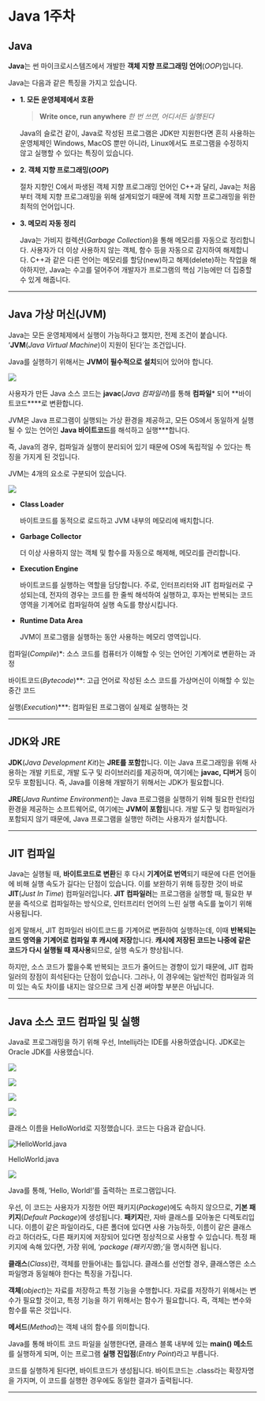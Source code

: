# Java 1주차

## Java

**Java**는 썬 마이크로시스템즈에서 개발한 **객체 지향 프로그래밍 언어**(*OOP*)입니다.

Java는 다음과 같은 특징을 가지고 있습니다.

- **1. 모든 운영체제에서 호환**
    
    > **Write once, run anywhere**
    *한 번 쓰면, 어디서든 실행된다*
    > 
    
    Java의 슬로건 같이, Java로 작성된 프로그램은 JDK만 지원한다면 흔히 사용하는 운영체제인 Windows, MacOS 뿐만 아니라, Linux에서도 프로그램을 수정하지 않고 실행할 수 있다는 특징이 있습니다. 
    

- **2. 객체 지향 프로그래밍(*OOP*)**
    
    절차 지향인 C에서 파생된 객체 지향 프로그래밍 언어인 C++과 달리, Java는 처음부터 객체 지향 프로그래밍을 위해 설계되었기 때문에 객체 지향 프로그래밍을 위한 최적의 언어입니다.
    

- **3. 메모리 자동 정리**
    
    Java는 가비지 컬렉션(*Garbage Collection*)을 통해 메모리를 자동으로 정리합니다. 사용자가 더 이상 사용하지 않는 객체, 함수 등을 자동으로 감지하여 해제합니다. C++과 같은 다른 언어는 메모리를 할당(new)하고 해제(delete)하는 작업을 해야하지만, Java는 수고를 덜어주어 개발자가 프로그램의 핵심 기능에만 더 집중할 수 있게 해줍니다.
    

---

## Java 가상 머신(JVM)

Java는 모든 운영체제에서 실행이 가능하다고 했지만, 전제 조건이 붙습니다. ‘**JVM**(*Java Virtual Machine*)이 지원이 된다’는 조건입니다.

Java를 실행하기 위해서는 **JVM이 필수적으로 설치**되어 있어야 합니다.

![](assets/img1.png)

사용자가 만든 Java 소스 코드는 **javac**(*Java 컴파일러*)를 통해 **컴파일*** 되어 **바이트코드****로 변환합니다.

JVM은 Java 프로그램이 실행되는 가상 환경을 제공하고, 모든 OS에서 동일하게 실행될 수 있는 언어인 **Java 바이트코드**를 해석하고 실행***합니다.

즉, Java의 경우, 컴파일과 실행이 분리되어 있기 때문에 OS에 독립적일 수 있다는 특징을 가지게 된 것입니다.

JVM는 4개의 요소로 구분되어 있습니다.

![](assets/img2.png)

- **Class Loader**
    
    바이트코드를 동적으로 로드하고 JVM 내부의 메모리에 배치합니다.
    

- **Garbage Collector**
    
    더 이상 사용하지 않는 객체 및 함수를 자동으로 해제해, 메모리를 관리합니다.
    

- **Execution Engine**
    
    바이트코드를 실행하는 역할을 담당합니다. 주로, 인터프리터와 JIT 컴파일러로 구성되는데, 전자의 경우는 코드를 한 줄씩 해석하여 실행하고, 후자는 반복되는 코드 영역을 기계어로 컴파일하여 실행 속도를 향상시킵니다.
    

- **Runtime Data Area**
    
    JVM이 프로그램을 실행하는 동안 사용하는 메모리 영역입니다.
    

컴파일(*Compile*)*: 소스 코드를 컴퓨터가 이해할 수 잇는 언어인 기계어로 변환하는 과정

바이트코드(*Bytecode*)**: 고급 언어로 작성된 소스 코드를 가상머신이 이해할 수 있는 중간 코드

실행(*Execution*)***: 컴파일된 프로그램이 실제로 실행하는 것

---

## JDK와 JRE

**JDK**(*Java Development Kit*)는 **JRE를 포함**합니다. 이는 Java 프로그래밍을 위해 사용하는 개발 키트로, 개발 도구 및 라이브러리를 제공하며, 여기에는 **javac, 디버거** 등이 모두 포함됩니다. 즉, Java를 이용해 개발하기 위해서는 JDK가 필요합니다.

**JRE**(*Java Runtime Environment*)는 Java 프로그램을 실행하기 위해 필요한 런타임 환경을 제공하는 소프트웨어로, 여기에는 **JVM이 포함**됩니다. 개발 도구 및 컴파일러가 포함되지 않기 때문에, Java 프로그램을 실행만 하려는 사용자가 설치합니다.

---

## JIT 컴파일

Java는 실행될 때, **바이트코드로 변환**된 후 다시 **기계어로 번역**되기 때문에 다른 언어들에 비해 실행 속도가 길다는 단점이 있습니다. 이를 보완하기 위해 등장한 것이 바로 **JIT**(*Just In Time*) 컴파일러입니다. **JIT 컴파일러**는 프로그램을 실행할 때, 필요한 부분을 즉석으로 컴파일하는 방식으로, 인터프리터 언어의 느린 실행 속도를 높이기 위해 사용됩니다.

쉽게 말해서, JIT 컴파일러 바이트코드를 기계어로 변환하여 실행하는데, 이때 **반복되는 코드 영역을 기계어로 컴파일 후 캐시에 저장**합니다. **캐시에 저장된 코드는 나중에 같은 코드가 다시 실행될 때 재사용**되므로, 실행 속도가 향상됩니다.

하지만, 소스 코드가 짧을수록 반복되는 코드가 줄어드는 경향이 있기 때문에, JIT 컴파일러의 장점이 희석된다는 단점이 있습니다. 그러나, 이 경우에는 일반적인 컴파일과 의미 있는 속도 차이를 내지는 않으므로 크게 신경 써야할 부분은 아닙니다.

---

## Java 소스 코드 컴파일 및 실행

Java로 프로그래밍을 하기 위해 우선, Intellij라는 IDE를 사용하였습니다. JDK로는 Oracle JDK를 사용했습니다.

![](assets/img3.png)

![](assets/img4.png)

![](assets/img5.png)

![](assets/img6.png)

클래스 이름을 HelloWorld로 지정했습니다. 코드는 다음과 같습니다.

![HelloWorld.java](assets/img7.png)

HelloWorld.java

![](assets/img8.png)

Java를 통해, ‘Hello, World!’를 출력하는 프로그램입니다.

우선, 이 코드는 사용자가 지정한 어떤 패키지(*Package*)에도 속하지 않으므로, **기본 패키지**(*Default Package*)에 생성됩니다. **패키지**란, 자바 클래스를 모아놓은 디렉토리입니다. 이름이 같은 파일이라도, 다른 폴더에 있다면 사용 가능하듯, 이름이 같은 클래스라고 하더라도, 다른 패키지에 저장되어 있다면 정상적으로 사용할 수 있습니다. 특정 패키지에 속해 있다면, 가장 위에, ‘*package (패키지명)*;’을 명시하면 됩니다.

**클래스**(*Class*)란, 객체를 만들어내는 틀입니다. 클래스를 선언할 경우, 클래스명은 소스 파일명과 동일해야 한다는 특징을 가집니다.

**객체**(*object*)는 자료를 저장하고 특정 기능을 수행합니다. 자료를 저장하기 위해서는 변수가 필요할 것이고, 특정 기능을 하기 위해서는 함수가 필요합니다. 즉, 객체는 변수와 함수를 묶은 것입니다.

**메서드**(*Method*)는 객체 내의 함수를 의미합니다.

Java를 통해 바이트 코드 파일을 실행한다면, 클래스 블록 내부에 있는 **main() 메소드**를 실행하게 되며, 이는 프로그램 **실행 진입점**(*Entry Point*)라고 부릅니다.

코드를 실행하게 된다면, 바이트코드가 생성됩니다. 바이트코드는 .class라는 확장자명을 가지며, 이 코드를 실행한 경우에도 동일한 결과가 출력됩니다.

---

##
